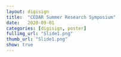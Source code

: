 ```yaml
---
layout: digisign
title:  "CEDAR Summer Research Symposium"
date:   2020-09-01
categories: [digisign, poster]
fullimg_url: "Slide1.png"
thumb_url: "Slide1.png"
show: true
---
```

